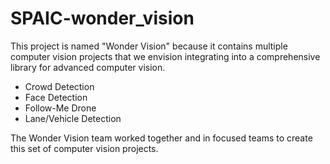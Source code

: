 # SPAIC-wonder_vision

This project is named "Wonder Vision" because it contains multiple computer vision projects that we envision integrating into a comprehensive library for advanced computer vision.

* Crowd Detection
* Face Detection
* Follow-Me Drone
* Lane/Vehicle Detection

The Wonder Vision team worked together and in focused teams to create this set of computer vision projects.
